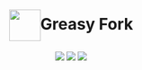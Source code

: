 # <div align="center"><a title="Go to homepage" href="https://greasyfork.org/zh-CN/users/30831"><img align="center" width="56" height="56" src="https://greasyfork.org/assets/blacklogo96-e0c2c76180916332b7516ad47e1e206b42d131d36ff4afe98da3b1ba61fd5d6c.png"></a>Greasy Fork</div>

<p align="center">
  <a href="http://hits.dwyl.io/Ahaochan/Ahaochan/Tampermonkey"><img src="http://hits.dwyl.io/Ahaochan/Ahaochan/Tampermonkey.svg"></a>
  <a href="https://github.com/Ahaochan/Tampermonkey"><img src="https://img.shields.io/github/stars/Ahaochan/Tampermonkey.svg"></a>
  <a href="https://github.com/Ahaochan/Tampermonkey/blob/master/LICENSE.md"><img src="https://img.shields.io/github/license/Ahaochan/Tampermonkey.svg"></a>
</p>
